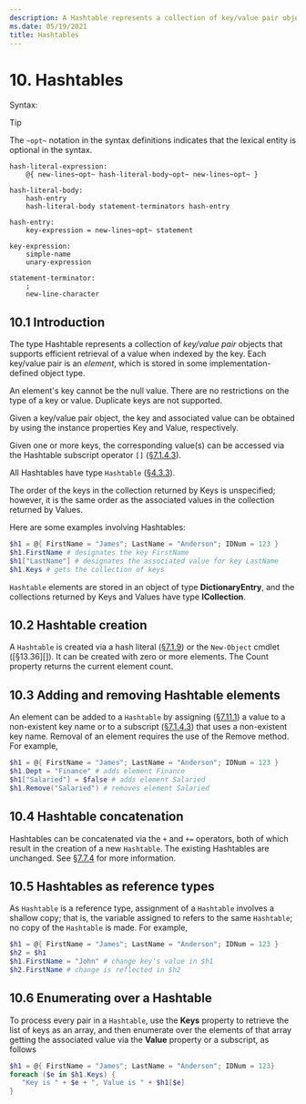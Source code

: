 ```yaml
---
description: A Hashtable represents a collection of key/value pair objects that supports efficient retrieval of a value when indexed by the key.
ms.date: 05/19/2021
title: Hashtables
---
```

# 10. Hashtables

Syntax:

> [!TIP]
> The `~opt~` notation in the syntax definitions indicates that the lexical entity is optional in
> the syntax.

```Syntax
hash-literal-expression:
    @{ new-lines~opt~ hash-literal-body~opt~ new-lines~opt~ }

hash-literal-body:
    hash-entry
    hash-literal-body statement-terminators hash-entry

hash-entry:
    key-expression = new-lines~opt~ statement

key-expression:
    simple-name
    unary-expression

statement-terminator:
    ;
    new-line-character
```

## 10.1 Introduction

The type Hashtable represents a collection of *key/value pair* objects that supports efficient
retrieval of a value when indexed by the key. Each key/value pair is an *element*, which is stored
in some implementation-defined object type.

An element's key cannot be the null value. There are no restrictions on the type of a key or value.
Duplicate keys are not supported.

Given a key/value pair object, the key and associated value can be obtained by using the instance
properties Key and Value, respectively.

Given one or more keys, the corresponding value(s) can be accessed via the Hashtable subscript
operator `[]` ([§7.1.4.3][]).

All Hashtables have type `Hashtable` ([§4.3.3][]).

The order of the keys in the collection returned by Keys is unspecified; however, it is the same
order as the associated values in the collection returned by Values.

Here are some examples involving Hashtables:

```powershell
$h1 = @{ FirstName = "James"; LastName = "Anderson"; IDNum = 123 }
$h1.FirstName # designates the key FirstName
$h1["LastName"] # designates the associated value for key LastName
$h1.Keys # gets the collection of keys
```

`Hashtable` elements are stored in an object of type **DictionaryEntry**, and the collections
returned by Keys and Values have type **ICollection**.

## 10.2 Hashtable creation

A `Hashtable` is created via a hash literal ([§7.1.9][]) or the `New-Object` cmdlet ([§13.36][]). It
can be created with zero or more elements. The Count property returns the current element count.

## 10.3 Adding and removing Hashtable elements

An element can be added to a `Hashtable` by assigning ([§7.11.1][]) a value to a non-existent key
name or to a subscript ([§7.1.4.3][]) that uses a non-existent key name. Removal of an element
requires the use of the Remove method. For example,

```powershell
$h1 = @{ FirstName = "James"; LastName = "Anderson"; IDNum = 123 }
$h1.Dept = "Finance" # adds element Finance
$h1["Salaried"] = $false # adds element Salaried
$h1.Remove("Salaried") # removes element Salaried
```

## 10.4 Hashtable concatenation

Hashtables can be concatenated via the `+` and `+=` operators, both of which result in the creation
of a new `Hashtable`. The existing Hashtables are unchanged. See [§7.7.4][] for more information.

## 10.5 Hashtables as reference types

As `Hashtable` is a reference type, assignment of a `Hashtable` involves a shallow copy; that is,
the variable assigned to refers to the same `Hashtable`; no copy of the `Hashtable` is made. For
example,

```powershell
$h1 = @{ FirstName = "James"; LastName = "Anderson"; IDNum = 123 }
$h2 = $h1
$h1.FirstName = "John" # change key's value in $h1
$h2.FirstName # change is reflected in $h2
```

## 10.6 Enumerating over a Hashtable

To process every pair in a `Hashtable`, use the **Keys** property to retrieve the list of keys as an
array, and then enumerate over the elements of that array getting the associated value via the
**Value** property or a subscript, as follows

```powershell
$h1 = @{ FirstName = "James"; LastName = "Anderson"; IDNum = 123}
foreach ($e in $h1.Keys) {
   "Key is " + $e + ", Value is " + $h1[$e]
}
```

<!-- reference links -->
[§4.3.3]: chapter-04.md#433-hashtables
[§7.1.4.3]: chapter-07.md#7143-subscripting-a-hashtable
[§7.1.9]: chapter-07.md#719-hash-literal-expression
[§7.11.1]: chapter-07.md#7111-simple-assignment
[§7.7.4]: chapter-07.md#774-hashtable-concatenation
